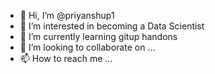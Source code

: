 - 👋 Hi, I’m @priyanshup1
- 👀 I’m interested in becoming a Data Scientist
- 🌱 I’m currently learning gitup handons
- 💞️ I’m looking to collaborate on ...
- 📫 How to reach me ...

<!---
priyanshup1/priyanshup1 is a ✨ special ✨ repository because its `README.md` (this file) appears on your GitHub profile.
You can click the Preview link to take a look at your changes.
--->
